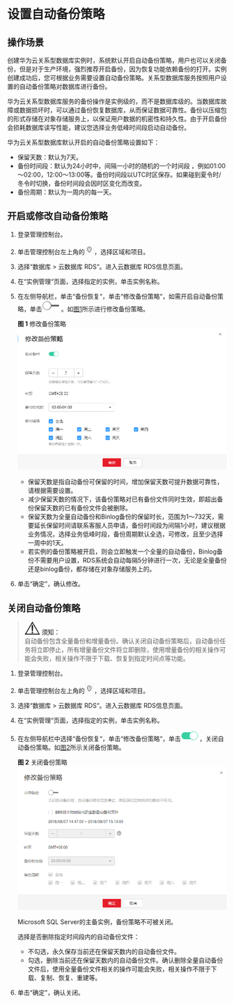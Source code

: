 # 设置自动备份策略<a name="zh-cn_topic_sqlserver_0029128206"></a>

## 操作场景<a name="zh-cn_topic_0029128206_section1554605854619"></a>

创建华为云关系型数据库实例时，系统默认开启自动备份策略，用户也可以关闭备份，但是对于生产环境，强烈推荐开启备份，因为恢复功能依赖备份的打开。实例创建成功后，您可根据业务需要设置自动备份策略。关系型数据库服务按照用户设置的自动备份策略对数据库进行备份。

华为云关系型数据库服务的备份操作是实例级的，而不是数据库级的。当数据库故障或数据损坏时，可以通过备份恢复数据库，从而保证数据可靠性。备份以压缩包的形式存储在对象存储服务上，以保证用户数据的机密性和持久性。由于开启备份会损耗数据库读写性能，建议您选择业务低峰时间段启动自动备份。

华为云关系型数据库默认开启的自动备份策略设置如下：

-   保留天数：默认为7天。
-   备份时间段：默认为24小时中，间隔一小时的随机的一个时间段 ，例如01:00～02:00，12:00～13:00等。备份时间段以UTC时区保存。如果碰到夏令时/冬令时切换，备份时间段会因时区变化而改变。
-   备份周期：默认为一周内的每一天。

## 开启或修改自动备份策略<a name="zh-cn_topic_0029128206_section22744299173619"></a>

1.  登录管理控制台。
2.  单击管理控制台左上角的![](figures/Region灰色图标.png)，选择区域和项目。
3.  选择“数据库  \>  云数据库 RDS“。进入云数据库 RDS信息页面。
4.  在“实例管理“页面，选择指定的实例，单击实例名称。
5.  在左侧导航栏，单击“备份恢复“，单击“修改备份策略“，如需开启自动备份策略，单击![](figures/公网访问.png)。如[图1](#zh-cn_topic_0029128206_fig823433633919)所示进行修改备份策略。

    **图 1**  修改备份策略<a name="zh-cn_topic_0029128206_fig823433633919"></a>  
    ![](figures/修改备份策略.png "修改备份策略")

    -   保留天数是指自动备份可保留的时间，增加保留天数可提升数据可靠性，请根据需要设置。
    -   减少保留天数的情况下，该备份策略对已有备份文件同时生效，即超出备份保留天数的已有备份文件会被删除。
    -   保留天数为全量自动备份和Binlog备份的保留时长，范围为1～732天，需要延长保留时间请联系客服人员申请，备份时间段为间隔1小时，建议根据业务情况，选择业务低峰时段，备份周期默认全选，可修改，且至少选择一周中的1天。
    -   若实例的备份策略被开启，则会立即触发一个全量的自动备份，Binlog备份不需要用户设置，RDS系统会自动每隔5分钟进行一次，无论是全量备份还是binlog备份，都存储在对象存储服务上的。

6.  单击“确定”，确认修改。

## 关闭自动备份策略<a name="zh-cn_topic_0029128206_section6125375132158"></a>

>![](public_sys-resources/icon-notice.gif) **须知：**   
>自动备份包含全量备份和增量备份。确认关闭自动备份策略后，自动备份任务将立即停止，所有增量备份文件将立即删除，使用增量备份的相关操作可能会失败，相关操作不限于下载、恢复到指定时间点等功能。  

1.  登录管理控制台。
2.  单击管理控制台左上角的![](figures/Region灰色图标.png)，选择区域和项目。
3.  选择“数据库  \>  云数据库 RDS“。进入云数据库 RDS信息页面。
4.  在“实例管理“页面，选择指定的实例，单击实例名称。
5.  在左侧导航栏中选择“备份恢复“，单击“修改备份策略“，单击![](figures/公网访问2.png)，关闭自动备份策略。如[图2](#zh-cn_topic_0029128206_fig7385114574114)所示关闭备份策略。

    **图 2**  关闭备份策略<a name="zh-cn_topic_0029128206_fig7385114574114"></a>  
    ![](figures/关闭备份策略.png "关闭备份策略")

    Microsoft SQL Server的主备实例，备份策略不可被关闭。

    选择是否删除指定时间段内的自动备份文件：

    -   不勾选，永久保存当前还在保留天数内的自动备份文件。
    -   勾选，删除当前还在保留天数内的自动备份文件。确认删除全量自动备份文件后，使用全量备份文件相关的操作可能会失败，相关操作不限于下载、复制、恢复、重建等。

6.  单击“确定”，确认关闭。


